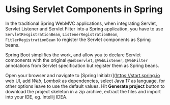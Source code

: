 # Using Servlet Components in Spring

In the traditional Spring WebMVC applications, when integrating Servlet, Servlet Listener and Servlet Filter into a Spring application, you have to use `ServletResgistrationBean`, `ListenerRegistrationBean`, `FitlerRegistrationBean` to register the Servlet components as Spring beans.

Spring Boot simplifies the work, and allow you to declare Servlet components  with the original `@WebServlet`, `@WebListener`, `@WebFilter` annotations from Servlet specification but register them as Spring beans.

Open your browser and navigate to [Spring Initialzr](https://start.spring.io web UI,  add *Web*, *Lombok* as dependencies, select Java 17 as language, for other options leave to use the default values. Hit **Generate project** button to download the project skeleton in a zip archive, extract the files and import into your IDE, eg. Intellij IDEA.











